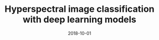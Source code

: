 ---
title: "Hyperspectral image classification with deep learning models"
collection: publications
category: manuscripts
permalink: /publication/2018-10-01-paper-title-number-1
excerpt: 'A study on applying deep learning techniques to hyperspectral image classification, focusing on spectral–spatial feature extraction and model generalization.'
date: 2018-10-01
venue: '56'
slidesurl: 'https://github.com/xiachangxue/xfy.github.io/files/paper1.pdf'
paperurl: 'https://ieeexplore.ieee.org/abstract/document/8340197/'
bibtexurl: 'http://academicpages.github.io/files/bibtex1.bib'
citation: 'Yang, Xiaofei, et al. "Hyperspectral image classification with deep learning models." IEEE transactions on geoscience and remote sensing 56.9 (2018): 5408-5423.'
---